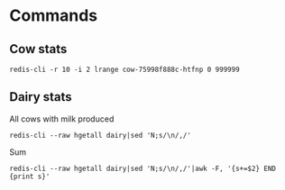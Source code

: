 # Commands

## Cow stats 
```
redis-cli -r 10 -i 2 lrange cow-75998f888c-htfnp 0 999999
```
## Dairy stats 

All cows with milk produced
```
redis-cli --raw hgetall dairy|sed 'N;s/\n/,/'
```

Sum
```
redis-cli --raw hgetall dairy|sed 'N;s/\n/,/'|awk -F, '{s+=$2} END {print s}'
```